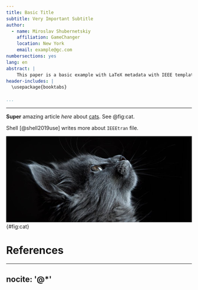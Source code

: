 ```yaml
---
title: Basic Title
subtitle: Very Important Subtitle
author:
  - name: Miroslav Shubernetskiy
    affiliation: GameChanger
    location: New York
    email: example@gc.com
numbersections: yes
lang: en
abstract: |
    This paper is a basic example with LaTeX metadata with IEEE template.
header-includes: |
  \usepackage{booktabs}

...
```


---

**Super** amazing article *here* about
[cats](https://www.pexels.com/search/cat/).
See @fig:cat.

Shell [@shell2019use] writes more about `IEEEtran` file.

![[amazing cat](http://bit.ly/2pilsGS)](cat.jpg){#fig:cat}

# References

---
nocite: '@*'
---
